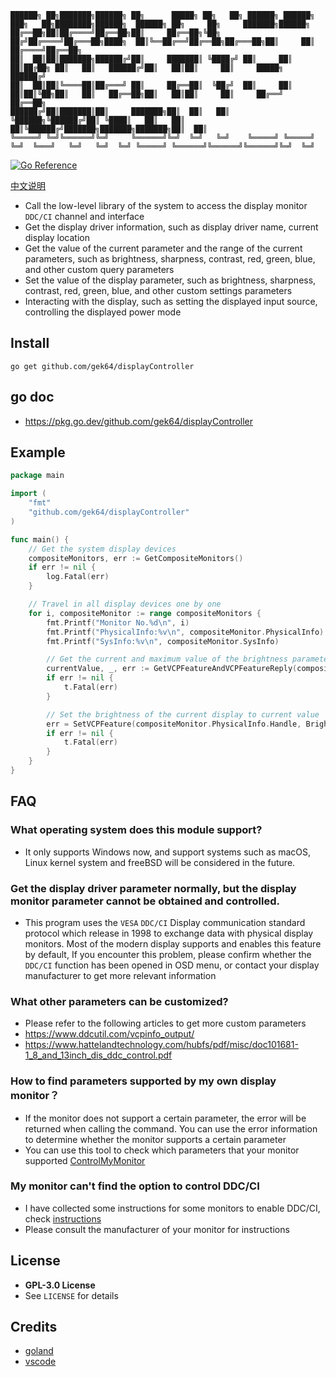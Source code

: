 ```
██████╗ ██╗███████╗██████╗ ██╗      █████╗ ██╗   ██╗ ██████╗ ██████╗ ███╗   ██╗████████╗██████╗  ██████╗ ██╗     ██╗     ███████╗██████╗ 
██╔══██╗██║██╔════╝██╔══██╗██║     ██╔══██╗╚██╗ ██╔╝██╔════╝██╔═══██╗████╗  ██║╚══██╔══╝██╔══██╗██╔═══██╗██║     ██║     ██╔════╝██╔══██╗
██║  ██║██║███████╗██████╔╝██║     ███████║ ╚████╔╝ ██║     ██║   ██║██╔██╗ ██║   ██║   ██████╔╝██║   ██║██║     ██║     █████╗  ██████╔╝
██║  ██║██║╚════██║██╔═══╝ ██║     ██╔══██║  ╚██╔╝  ██║     ██║   ██║██║╚██╗██║   ██║   ██╔══██╗██║   ██║██║     ██║     ██╔══╝  ██╔══██╗
██████╔╝██║███████║██║     ███████╗██║  ██║   ██║   ╚██████╗╚██████╔╝██║ ╚████║   ██║   ██║  ██║╚██████╔╝███████╗███████╗███████╗██║  ██║
╚═════╝ ╚═╝╚══════╝╚═╝     ╚══════╝╚═╝  ╚═╝   ╚═╝    ╚═════╝ ╚═════╝ ╚═╝  ╚═══╝   ╚═╝   ╚═╝  ╚═╝ ╚═════╝ ╚══════╝╚══════╝╚══════╝╚═╝  ╚═╝
```
[![Go Reference](https://pkg.go.dev/badge/github.com/gek64/displayController.svg)](https://pkg.go.dev/github.com/gek64/displayController)

[中文说明](https://github.com/gek64/displayController/blob/main/README_chs.md)
- Call the low-level library of the system to access the display monitor `DDC/CI` channel and interface
- Get the display driver information, such as display driver name, current display location
- Get the value of the current parameter and the range of the current parameters, such as brightness, sharpness, contrast, red, green, blue, and other custom query parameters
- Set the value of the display parameter, such as brightness, sharpness, contrast, red, green, blue, and other custom settings parameters
- Interacting with the display, such as setting the displayed input source, controlling the displayed power mode

## Install
```shell
go get github.com/gek64/displayController
```

## go doc
- https://pkg.go.dev/github.com/gek64/displayController

## Example
```go
package main

import (
	"fmt"
	"github.com/gek64/displayController"
)

func main() {
	// Get the system display devices
	compositeMonitors, err := GetCompositeMonitors()
	if err != nil {
		log.Fatal(err)
	}

	// Travel in all display devices one by one
	for i, compositeMonitor := range compositeMonitors {
		fmt.Printf("Monitor No.%d\n", i)
		fmt.Printf("PhysicalInfo:%v\n", compositeMonitor.PhysicalInfo)
		fmt.Printf("SysInfo:%v\n", compositeMonitor.SysInfo)

		// Get the current and maximum value of the brightness parameters of the physical display
		currentValue, _, err := GetVCPFeatureAndVCPFeatureReply(compositeMonitor.PhysicalInfo.Handvaluele, Brightness)
		if err != nil {
			t.Fatal(err)
		}

		// Set the brightness of the current display to current value
		err = SetVCPFeature(compositeMonitor.PhysicalInfo.Handle, Brightness, currentValue)
		if err != nil {
			t.Fatal(err)
		}
	}
}
```

## FAQ
### What operating system does this module support?
- It only supports Windows now, and support systems such as macOS, Linux kernel system and freeBSD will be considered in the future.

### Get the display driver parameter normally, but the display monitor parameter cannot be obtained and controlled.
- This program uses the `VESA` `DDC/CI` Display communication standard protocol which release in 1998 to exchange data with physical display monitors. Most of the modern display supports and enables this feature by default, If you encounter this problem, please confirm whether the `DDC/CI` function has been opened in OSD menu, or contact your display manufacturer to get more relevant information

### What other parameters can be customized?
- Please refer to the following articles to get more custom parameters
- https://www.ddcutil.com/vcpinfo_output/
- https://www.hattelandtechnology.com/hubfs/pdf/misc/doc101681-1_8_and_13inch_dis_ddc_control.pdf

### How to find parameters supported by my own display monitor？
- If the monitor does not support a certain parameter, the error will be returned when calling the command. You can use the error information to determine whether the monitor supports a certain parameter
- You can use this tool to check which parameters that your monitor supported [ControlMyMonitor](https://www.nirsoft.net/utils/control_my_monitor.html)

###  My monitor can't find the option to control DDC/CI
- I have collected some instructions for some monitors to enable DDC/CI, check [instructions](https://github.com/gek64/displayController/tree/main/doc)
- Please consult the manufacturer of your monitor for instructions

## License
- **GPL-3.0 License**
- See `LICENSE` for details

## Credits
- [goland](https://www.jetbrains.com/go/)
- [vscode](https://code.visualstudio.com/)
